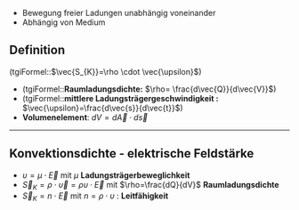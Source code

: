 - Bewegung freier Ladungen unabhängig voneinander 
- Abhängig von Medium  

## Definition 
(tgiFormel::$\vec{S_{K}}=\rho \cdot        \vec{\upsilon}$)
- (tgiFormel::**Raumladungsdichte:**  $\rho= \frac{d\vec{Q}}{d\vec{V}}$)
- (tgiFormel::**mittlere Ladungsträgergeschwindigkeit :** $\vec{\upsilon}=\frac{d\vec{s}}{d\vec{t}}$)
- **Volumenelement**: $dV= d\vec{A} \cdot d\vec{s}$

---

## Konvektionsdichte - elektrische Feldstärke 
- $\upsilon= \mu \cdot \vec{E}$  mit $\mu$ **Ladungsträgerbeweglichkeit**
- $\vec{S}_{K}= \rho \cdot \vec{\upsilon}=\rho \upsilon \cdot \vec{E}$ mit $\rho=\frac{dQ}{dV}$ **Raumladungsdichte**
- $\vec{S}_{K}=n \cdot \vec{E}$  mit $n=\rho\cdot \upsilon$ : **Leitfähigkeit** 